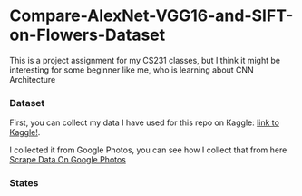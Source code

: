 # Compare-AlexNet-VGG16-and-SIFT-on-Flowers-Dataset
This is a project assignment for my CS231 classes, but I think it might be interesting for some beginner like me, who is learning about CNN Architecture

### Dataset
First, you can collect my data I have used for this repo on Kaggle: [link to Kaggle!](https://www.kaggle.com/thyhhi/flowers-dataset).

I collected it from Google Photos, you can see how I collect that from here [Scrape Data On Google Photos](https://github.com/hohaithuy/Compare-AlexNet-VGG16-and-SIFT-on-Flowers-Dataset/tree/main/ScrapeData)

### States

